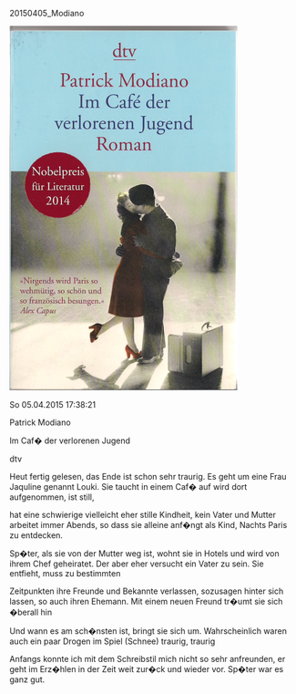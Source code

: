 



20150405\_Modiano
  

![](../_bilder/20150405_modiano0.png)  

  

  

So 05.04.2015 17:38:21  

  

Patrick Modiano  

Im Caf� der verlorenen Jugend  

dtv  

  

Heut fertig gelesen, das Ende ist schon sehr traurig. Es geht um eine Frau Jaquline genannt Louki. Sie taucht in einem Caf� auf wird dort aufgenommen, ist still,  

hat eine schwierige vielleicht eher stille Kindheit, kein Vater und Mutter arbeitet immer Abends, so dass sie alleine anf�ngt als Kind, Nachts Paris zu entdecken.  

Sp�ter, als sie von der Mutter weg ist, wohnt sie in Hotels und wird von ihrem Chef geheiratet. Der aber eher versucht ein Vater zu sein. Sie entfieht, muss zu bestimmten   

Zeitpunkten ihre Freunde und Bekannte verlassen, sozusagen hinter sich lassen, so auch ihren Ehemann. Mit einem neuen Freund tr�umt sie sich �berall hin  

Und wann es am sch�nsten ist, bringt sie sich um. Wahrscheinlich waren auch ein paar Drogen im Spiel (Schnee) traurig, traurig   

  

Anfangs konnte ich mit dem Schreibstil mich nicht so sehr anfreunden, er geht im Erz�hlen in der Zeit weit zur�ck und wieder vor. Sp�ter war es ganz gut.
